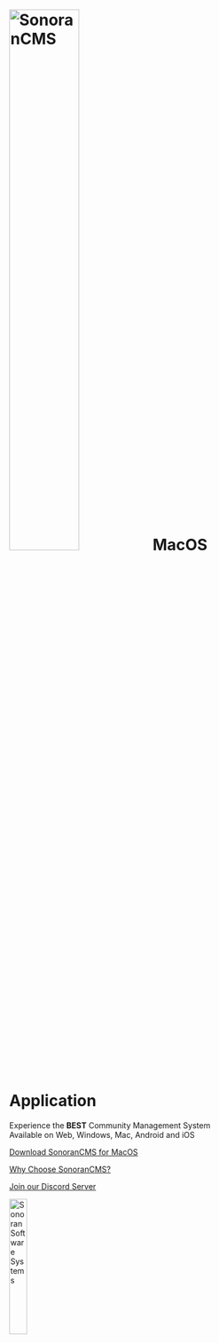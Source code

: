 # [<img width=50% src="https://sonoransoftware.com/assets/images/sonorancms/cms-text-trans.png" title="SonoranCMS" alt="SonoranCMS">](https://info.sonorancms.com/why-choose-sonoran-cms/why-choose-sonoran-cms) MacOS Application

Experience the **BEST** Community Management System  
Available on Web, Windows, Mac, Android and iOS  

[Download SonoranCMS for MacOS](https://github.com/Sonoran-Software/SonoranCMS_MacOS/releases/latest/download/Sonoran-CMS-universal.dmg)  

[Why Choose SonoranCMS?](https://info.sonorancms.com/why-choose-sonoran-cms/why-choose-sonoran-cms)  

[Join our Discord Server](https://Discord.SonoranSoftware.com)  

<a href="https://sonoran.software" target="_blank"><img width=25% src="https://sonoransoftware.com/assets/images/logos/logo_blue_grey.png" title="Sonoran Software Website" alt="Sonoran Software Systems"></a>
